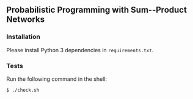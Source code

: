 ## Probabilistic Programming with Sum--Product Networks

### Installation

Please install Python 3 dependencies in `requirements.txt`.

### Tests

Run the following command in the shell:

    $ ./check.sh
